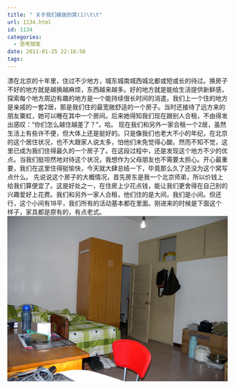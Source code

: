```yaml
---
title: " 关于我们蜗居的窝(1)\t\t"
url: 1134.html
id: 1134
categories:
  - 思考随笔
date: 2011-01-25 22:16:58
tags:
---
```


漂在北京的十年里，住过不少地方，城东城南城西城北都或短或长的待过。换房子不好的地方就是越换越麻烦，东西越来越多。好的地方就是能给生活提供新鲜感，探索每个地方周边有趣的地方是一个能持续很长时间的消遣。我们上一个住的地方是亲戚的一套2居，那是我们住的最宽敞舒适的一个房子。当时还接待了远方来的朋友粟虹，她可以睡在其中一个房间。后来她得知我们现在跟别人合租，不由得发出感叹：“你们怎么越住越差了？”，哈。 现在我们和另外一家合租一个2居，虽然生活上有些许不便，但大体上还是挺好的。只是像我们也老大不小的年纪，在北京的这个居住状况，也不大跟家人说太多，怕他们未免觉得心酸。然而不知不觉，这里已成为我们住得最久的一个房子了。在这段过程中，还是发现这个地方不少的优点。当我们挺坦然地对待这个状况，我想作为父母朋友也不需要太担心。开心最重要，我们在这里住得挺愉快，今天就大肆总结一下，毕竟那么久了还没为这个窝写点什么。 先说说这个房子的大概情况，首先房东是我一个北京师弟，所以价钱上给我们算便宜了。这是好处之一，在住房上少花点钱，能让我们更舍得在自己别的兴趣爱好上花费。我们和另外一家人合租，他们住的是大间，我们是小间。但还行，这个小间有18平，我们所有的活动基本都在里面。刚进来的时候是下面这个样子，家具都是原有的，有点老式。 ![蜗居](../../images//2011/01/11.jpg "蜗居")